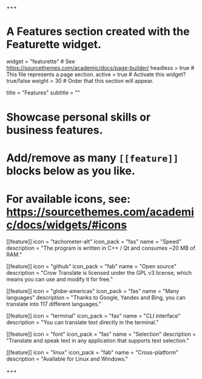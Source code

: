 +++
# A Features section created with the Featurette widget.
widget = "featurette"  # See https://sourcethemes.com/academic/docs/page-builder/
headless = true  # This file represents a page section.
active = true  # Activate this widget? true/false
weight = 30  # Order that this section will appear.

title = "Features"
subtitle = ""

# Showcase personal skills or business features.
# 
# Add/remove as many `[[feature]]` blocks below as you like.
# 
# For available icons, see: https://sourcethemes.com/academic/docs/widgets/#icons

[[feature]]
  icon = "tachometer-alt"
  icon_pack = "fas"
  name = "Speed"
  description = "The program is written in C++ / Qt and consumes ~20 MB of RAM."
  
[[feature]]
  icon = "github"
  icon_pack = "fab"
  name = "Open source"
  description = "Crow Translate is licensed under the GPL v3 license, which means you can use and modify it for free."
  
[[feature]]
  icon = "globe-americas"
  icon_pack = "fas"
  name = "Many languages"
  description = "Thanks to Google, Yandex and Bing, you can translate into 117 different languages."
  
[[feature]]
  icon = "terminal"
  icon_pack = "fas"
  name = "CLI interface"
  description = "You can translate text directly in the terminal."
  
[[feature]]
  icon = "font"
  icon_pack = "fas"
  name = "Selection"
  description = "Translate and speak text in any application that supports text selection."
  
[[feature]]
  icon = "linux"
  icon_pack = "fab"
  name = "Cross-platform"
  description = "Available for Linux and Windows."

+++
